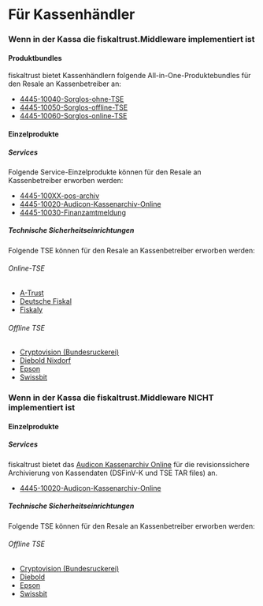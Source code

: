 # Für Kassenhändler

### Wenn in der Kassa die fiskaltrust.Middleware implementiert ist

#### Produktbundles

fiskaltrust bietet Kassenhändlern folgende All-in-One-Produktebundles für den Resale an Kassenbetreiber an:

- [4445-10040-Sorglos-ohne-TSE](../produkt-bundles/4445-10040-Sorglos-ohne-TSE.md) 
- [4445-10050-Sorglos-offline-TSE](../produkt-bundles/4445-10050-Sorglos-offline-TSE.md) 
- [4445-10060-Sorglos-online-TSE](../produkt-bundles/4445-10060-Sorglos-online-TSE.md)  



#### Einzelprodukte

##### Services

Folgende Service-Einzelprodukte können für den Resale an Kassenbetreiber erworben werden:

- [4445-100XX-pos-archiv](../revisionssichere-daten-as-a-service/produkte/4445-100XX-pos-archiv.md) 
- [4445-10020-Audicon-Kassenarchiv-Online](../revisionssichere-daten-as-a-service/produkte/4445-10020-Audicon-Kassenarchiv-Online.md) 
- [4445-10030-Finanzamtmeldung](../compliance-as-a-service/produkte/4445-10030-Finanzamtsmeldung.md) 



##### Technische Sicherheitseinrichtungen

Folgende TSE können für den Resale an Kassenbetreiber erworben werden:

###### Online-TSE

- [A-Trust](../compliance-as-a-service/features/TSE-A-Trust-Interoperabilität.md)
- [Deutsche Fiskal](../compliance-as-a-service/features/TSE-Deutsche-Fiskal-Interoperabilität.md)
- [Fiskaly](../compliance-as-a-service/features/TSE-Fiskaly-Interoperabilität.md)

###### Offline TSE

- [Cryptovision (Bundesruckerei)](../compliance-as-a-service/features/TSE-Cryptovision-Interoperabilität.md)
- [Diebold Nixdorf](../compliance-as-a-service/features/TSE-Diebold-Nixdorf-Interoperabilität.md)
- [Epson](../compliance-as-a-service/features/TSE-Epson-Interoperabilität.md)
- [Swissbit](../compliance-as-a-service/features/TSE-Swissbit-Interoperabilität.md)



### Wenn in der Kassa die fiskaltrust.Middleware NICHT implementiert ist

#### Einzelprodukte

##### Services

fiskaltrust bietet das [Audicon Kassenarchiv Online](../revisionssichere-daten-as-a-service/produkte/4445-10020-Audicon-Kassenarchiv-Online.md) für die revisionssichere Archivierung von Kassendaten (DSFinV-K und TSE TAR files) an.

- [4445-10020-Audicon-Kassenarchiv-Online](../revisionssichere-daten-as-a-service/produkte/4445-10020-Audicon-Kassenarchiv-Online.md) 



##### Technische Sicherheitseinrichtungen

Folgende TSE können für den Resale an Kassenbetreiber erworben werden:

###### Offline TSE

- [Cryptovision (Bundesruckerei)](../compliance-as-a-service/features/TSE-Cryptovision-Interoperabilität.md)
- [Diebold](../compliance-as-a-service/features/TSE-Diebold-Nixdorf-Interoperabilität.md)
- [Epson](../compliance-as-a-service/features/TSE-Epson-Interoperabilität.md)
- [Swissbit](../compliance-as-a-service/features/TSE-Swissbit-Interoperabilität.md)






